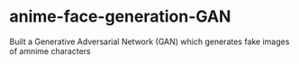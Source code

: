 # anime-face-generation-GAN
Built a Generative Adversarial Network (GAN) which generates fake images of amnime characters

